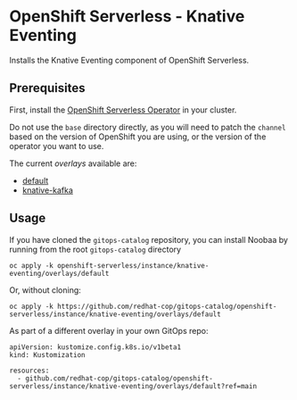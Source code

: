 # OpenShift Serverless - Knative Eventing

Installs the Knative Eventing component of OpenShift Serverless.

## Prerequisites

First, install the [OpenShift Serverless Operator](../../../../TEST/operator) in your cluster.

Do not use the `base` directory directly, as you will need to patch the `channel` based on the version of OpenShift you are using, or the version of the operator you want to use.

The current *overlays* available are:
* [default](overlays/default)
* [knative-kafka](overlays/knative-kafka)

## Usage

If you have cloned the `gitops-catalog` repository, you can install Noobaa by running from the root `gitops-catalog` directory

```
oc apply -k openshift-serverless/instance/knative-eventing/overlays/default
```

Or, without cloning:

```
oc apply -k https://github.com/redhat-cop/gitops-catalog/openshift-serverless/instance/knative-eventing/overlays/default
```

As part of a different overlay in your own GitOps repo:

```
apiVersion: kustomize.config.k8s.io/v1beta1
kind: Kustomization

resources:
  - github.com/redhat-cop/gitops-catalog/openshift-serverless/instance/knative-eventing/overlays/default?ref=main
```